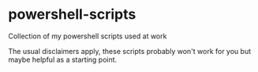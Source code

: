 # powershell-scripts
Collection of my powershell scripts used at work

The usual disclaimers apply, these scripts probably won't work for you but maybe helpful as a starting point.
